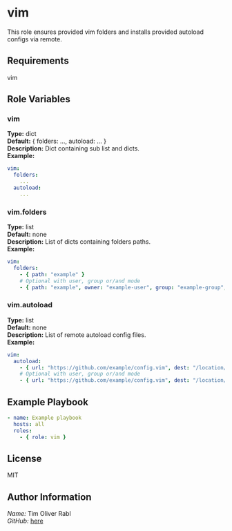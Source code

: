 vim
=========

This role ensures provided vim folders and installs provided autoload configs via remote.

Requirements
------------

vim

Role Variables
--------------

### vim

**Type:** dict  
**Default:** { folders: ..., autoload: ... }  
**Description:** Dict containing sub list and dicts.  
**Example:**  

```yaml
vim:
  folders:
    ...
  autoload:
    ...
```

### vim.folders

**Type:** list  
**Default:** none  
**Description:** List of dicts containing folders paths.  
**Example:**  

```yaml
vim:
  folders:
    - { path: "example" }
    # Optional with user, group or/and mode
    - { path: "example", owner: "example-user", group: "example-group", mode: "0640" }
```

### vim.autoload

**Type:** list  
**Default:** none  
**Description:** List of remote autoload config files.  
**Example:**  

```yaml
vim:
  autoload:
    - { url: "https://github.com/example/config.vim", dest: "/location/to/ensure/" }
    # Optional with user, group or/and mode
    - { url: "https://github.com/example/config.vim", dest: "/location/to/ensure/", owner: "example-user", group: "example-group", mode: "0640" }
```


Example Playbook
----------------
```yaml
- name: Example playbook
  hosts: all
  roles:
    - { role: vim }
```

License
-------

MIT

Author Information
------------------

*Name:* Tim Oliver Rabl  
*GitHub:* [here](<https://github.com/timrabl>)
